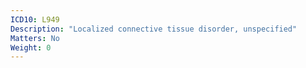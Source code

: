 ```yaml
---
ICD10: L949
Description: "Localized connective tissue disorder, unspecified"
Matters: No
Weight: 0
---
```


